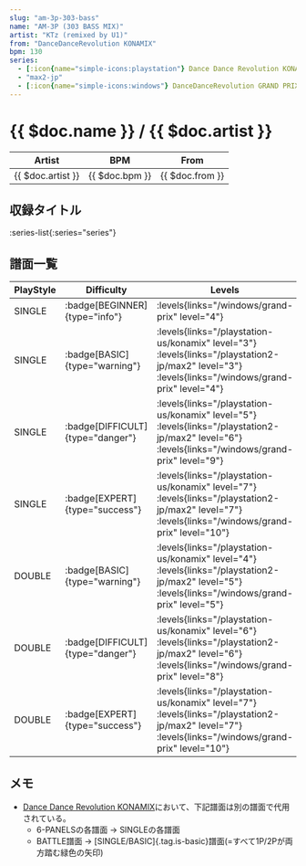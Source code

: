 ```yaml
---
slug: "am-3p-303-bass"
name: "AM-3P (303 BASS MIX)"
artist: "KTz (remixed by U1)"
from: "DanceDanceRevolution KONAMIX"
bpm: 130
series:
  - [:icon{name="simple-icons:playstation"} Dance Dance Revolution KONAMIX :icon{name="flag:us-4x3"}](/playstation-us/konamix)
  - "max2-jp"
  - [:icon{name="simple-icons:windows"} DanceDanceRevolution GRAND PRIX (グランプリプレー)](/windows/grand-prix)
---
```


# {{ $doc.name }} / {{ $doc.artist }}

|Artist|BPM|From|
|------|---|----|
|{{ $doc.artist }}|{{ $doc.bpm }}|{{ $doc.from }}|

## 収録タイトル

:series-list{:series="series"}

## 譜面一覧

|PlayStyle|Difficulty|Levels|Notes|Movie|
|---------|----------|------|-----|-----|
|SINGLE| :badge[BEGINNER]{type="info"}| :levels{links="/windows/grand-prix" level="4"}|101/0||
|SINGLE| :badge[BASIC]{type="warning"}| :levels{links="/playstation-us/konamix" level="3"} :levels{links="/playstation2-jp/max2" level="3"}  :levels{links="/windows/grand-prix" level="4"}|128/0||
|SINGLE| :badge[DIFFICULT]{type="danger"}| :levels{links="/playstation-us/konamix" level="5"} :levels{links="/playstation2-jp/max2" level="6"}  :levels{links="/windows/grand-prix" level="9"}|217/0||
|SINGLE| :badge[EXPERT]{type="success"}| :levels{links="/playstation-us/konamix" level="7"} :levels{links="/playstation2-jp/max2" level="7"}  :levels{links="/windows/grand-prix" level="10"}|242/0||
|DOUBLE| :badge[BASIC]{type="warning"}| :levels{links="/playstation-us/konamix" level="4"} :levels{links="/playstation2-jp/max2" level="5"}  :levels{links="/windows/grand-prix" level="5"}|123/0||
|DOUBLE| :badge[DIFFICULT]{type="danger"}| :levels{links="/playstation-us/konamix" level="6"} :levels{links="/playstation2-jp/max2" level="6"}  :levels{links="/windows/grand-prix" level="8"}|204/0||
|DOUBLE| :badge[EXPERT]{type="success"}| :levels{links="/playstation-us/konamix" level="7"} :levels{links="/playstation2-jp/max2" level="7"}  :levels{links="/windows/grand-prix" level="10"}|233/0||

## メモ

- [Dance Dance Revolution KONAMIX](/playstation-us/konamix)において、下記譜面は別の譜面で代用されている。
  - 6-PANELSの各譜面 → SINGLEの各譜面
  - BATTLE譜面 → [SINGLE/BASIC]{.tag.is-basic}譜面(=すべて1P/2Pが両方踏む緑色の矢印)
